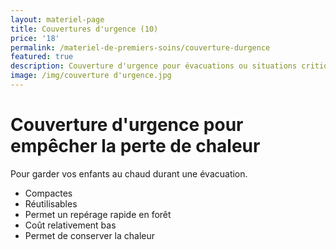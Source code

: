 ```yaml
---
layout: materiel-page
title: Couvertures d'urgence (10)
price: '18'
permalink: /materiel-de-premiers-soins/couverture-durgence
featured: true
description: Couverture d'urgence pour évacuations ou situations critiques | Lambert RCR
image: /img/couverture d'urgence.jpg
---
```

# Couverture d'urgence pour empêcher la perte de chaleur

Pour garder vos enfants au chaud durant une évacuation.

* Compactes
* Réutilisables
* Permet un repérage rapide en forêt
* Coût relativement bas
* Permet de conserver la chaleur
